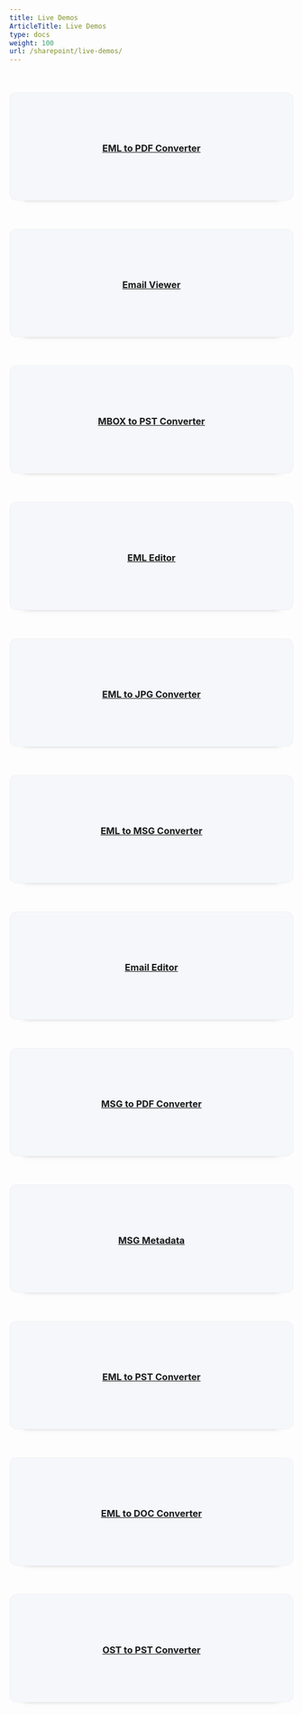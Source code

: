 ```yaml
---
title: Live Demos
ArticleTitle: Live Demos
type: docs
weight: 100
url: /sharepoint/live-demos/
---
```


<div class="row">
<div class="col-md-3 tc">
<a href="https://products.aspose.app/email/conversion/eml-to-pdf">
<div class="democard">
<h3 style="text-align: center">
EML to PDF Converter
</h3>
</div>
</a>
</div>

<div class="col-md-3 tc">
<a href="https://products.aspose.app/email/viewer">
<div class="democard">
<h3 style="text-align: center">
Email Viewer
</h3>
</div>
</a>
</div>

<div class="col-md-3 tc">
<a href="https://products.aspose.app/email/conversion/mbox-to-pst">
<div class="democard">
<h3 style="text-align: center">
MBOX to PST Converter
</h3>
</div>
</a>
</div>

<div class="col-md-3 tc">
<a href="https://products.aspose.app/email/editor/eml">
<div class="democard">
<h3 style="text-align: center">
EML Editor
</h3>
</div>
</a>
</div>
</div>

<div class="row">

<div class="col-md-3 tc">
<a href="https://products.aspose.app/email/conversion/eml-to-jpg">
<div class="democard">
<h3 style="text-align: center">
EML to JPG Converter
</h3>
</div>
</a>
</div>

<div class="col-md-3 tc">
<a href="https://products.aspose.app/email/conversion/eml-to-msg">
<div class="democard">
<h3 style="text-align: center">
EML to MSG Converter
</h3>
</div>
</a>
</div>

<div class="col-md-3 tc">
<a href="https://products.aspose.app/email/editor">
<div class="democard">
<h3 style="text-align: center">
Email Editor
</h3>
</div>
</a>
</div>

<div class="col-md-3 tc">
<a href="https://products.aspose.app/email/conversion/msg-to-pdf">
<div class="democard">
<h3 style="text-align: center">
MSG to PDF Converter
</h3>
</div>
</a>
</div>

</div>

<div class="row">

<div class="col-md-3 tc">
<a href="https://products.aspose.app/email/metadata/msg">
<div class="democard">
<h3 style="text-align: center">
MSG Metadata
</h3>
</div>
</a>
</div>

<div class="col-md-3 tc">
<a href="https://products.aspose.app/email/conversion/eml-to-pst">
<div class="democard">
<h3 style="text-align: center">
EML to PST Converter
</h3>
</div>
</a>
</div>

<div class="col-md-3 tc">
<a href="https://products.aspose.app/email/conversion/eml-to-doc">
<div class="democard">
<h3 style="text-align: center">
EML to DOC Converter
</h3>
</div>
</a>
</div>

<div class="col-md-3 tc">
<a href="https://products.aspose.app/email/conversion/ost-to-pst">
<div class="democard">
<h3 style="text-align: center">
OST to PST Converter
</h3>
</div>
</a>
</div>

</div>





<style>
.democard {
    padding: 20px;
    background: #f5f7fb;
    border-radius: 12px;
    min-height: 150px;
    display: flex;
    align-items: center;
    justify-content: center;
    flex-flow: column;
    box-shadow: 0 20px 10px -26px #333;
    border: 1px solid #f2f2f2;
    margin-top: 50px;
}
</style>
